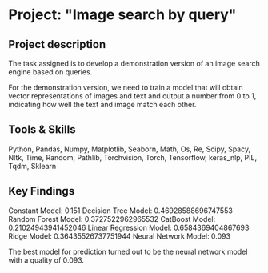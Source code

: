 # Project: "Image search by query" 

## Project description 
The task assigned is to develop a demonstration version of an image search engine based on queries.

For the demonstration version, we need to train a model that will obtain vector representations of images and text and output a number from 0 to 1, indicating how well the text and image match each other.

## Tools & Skills
Python, Pandas, Numpy, Matplotlib, Seaborn, Math, Os, Re, Scipy, Spacy, Nltk, Time, Random, Pathlib, Torchvision, Torch, Tensorflow, keras_nlp, PIL, Tqdm, Sklearn

## Key Findings

Constant Model: 0.151
Decision Tree Model: 0.46928588696747553
Random Forest Model: 0.3727522962965532
CatBoost Model: 0.21024943941452046
Linear Regression Model: 0.6584369404867693
Ridge Model: 0.36435526737751944
Neural Network Model: 0.093

The best model for prediction turned out to be the neural network model with a quality of 0.093.

